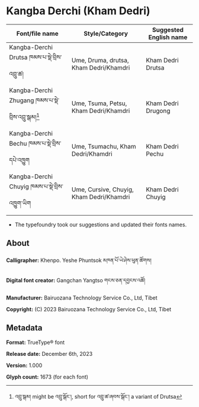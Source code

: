 # Kangba Derchi (Kham Dedri)
| Font/file name | Style/Category | Suggested English name |
| ------------- | ------------ | ------
| Kangba-Derchi Drutsa ཁམས་པ་སྡེ་བྲིས་འབྲུ་ཚ། | Ume, Druma, drutsa, Kham Dedri/Khamdri | Kham Dedri Drutsa |
| Kangba-Derchi Zhugang ཁམས་པ་སྡེ་བྲིས་འབྲུ་སྒམ།[^1] | Ume, Tsuma, Petsu, Kham Dedri/Khamdri    | Kham Dedri Drugong |
| Kangba-Derchi Bechu ཁམས་པ་སྡེ་བྲིས་དཔེ་འཁྱུག    | Ume, Tsumachu, Kham Dedri/Khamdri        | Kham Dedri Pechu   |
| Kangba-Derchi Chuyig ཁམས་པ་སྡེ་བྲིས་འཁྱུག་ཡིག   | Ume, Cursive, Chuyig, Kham Dedri/Khamdri | Kham Dedri Chuyig  |

* The typefoundry took our suggestions and updated their fonts names.
  
## About 

**Calligrapher:** Khenpo. Yeshe Phuntsok མཁན་པོ་ཡེ་ཤེས་ཕུན་ཚོགས།

**Digital font creator:** Gangchan Yangtso གངས་ཅན་དབྱངས་འཚོ།

**Manufacturer:** Bairuozana Technology Service Co., Ltd, Tibet

**Copyright:** (C) 2023 Bairuozana Technology Service Co., Ltd, Tibet


## Metadata

**Format:** TrueType® font

**Release date:** December 6th, 2023

**Version:** 1.000

**Glyph count:** 1673 (for each font)


[^1]: འབྲུ་སྒམ། might be འབྲུ་སྒོང་།, short for འབྲུ་ཚ་ཞབས་སྒོང་། a variant of Drutsa 
